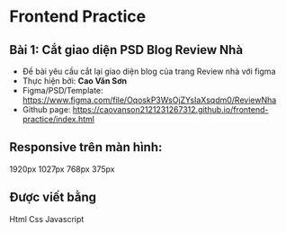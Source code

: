 # Frontend Practice

## Bài 1: Cắt giao diện PSD Blog Review Nhà

- Đề bài yêu cầu cắt lại giao diện blog của trang Review nhà với figma
- Thực hiện bởi: **Cao Văn Sơn**
- Figma/PSD/Template: https://www.figma.com/file/OqoskP3WsOjZYsIaXsqdm0/ReviewNha
- Github page: https://caovanson2121231267312.github.io/frontend-practice/index.html 

## Responsive trên màn hình:

1920px
1027px
768px
375px

## Được viết bằng

Html
Css
Javascript